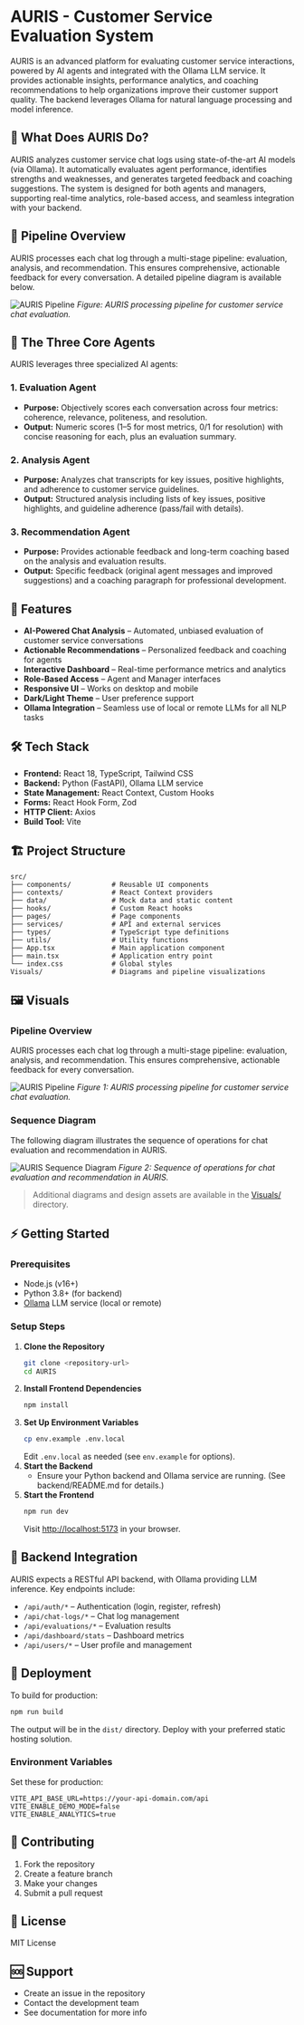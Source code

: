 # AURIS - Customer Service Evaluation System

AURIS is an advanced platform for evaluating customer service interactions, powered by AI agents and integrated with the Ollama LLM service. It provides actionable insights, performance analytics, and coaching recommendations to help organizations improve their customer support quality. The backend leverages Ollama for natural language processing and model inference.

## 🌟 What Does AURIS Do?

AURIS analyzes customer service chat logs using state-of-the-art AI models (via Ollama). It automatically evaluates agent performance, identifies strengths and weaknesses, and generates targeted feedback and coaching suggestions. The system is designed for both agents and managers, supporting real-time analytics, role-based access, and seamless integration with your backend.

## 🔗 Pipeline Overview

AURIS processes each chat log through a multi-stage pipeline: evaluation, analysis, and recommendation. This ensures comprehensive, actionable feedback for every conversation. A detailed pipeline diagram is available below.

![AURIS Pipeline](Visuals/pipeline.png)
_Figure: AURIS processing pipeline for customer service chat evaluation._

## 🤖 The Three Core Agents

AURIS leverages three specialized AI agents:

### 1. Evaluation Agent

- **Purpose:** Objectively scores each conversation across four metrics: coherence, relevance, politeness, and resolution.
- **Output:** Numeric scores (1–5 for most metrics, 0/1 for resolution) with concise reasoning for each, plus an evaluation summary.

### 2. Analysis Agent

- **Purpose:** Analyzes chat transcripts for key issues, positive highlights, and adherence to customer service guidelines.
- **Output:** Structured analysis including lists of key issues, positive highlights, and guideline adherence (pass/fail with details).

### 3. Recommendation Agent

- **Purpose:** Provides actionable feedback and long-term coaching based on the analysis and evaluation results.
- **Output:** Specific feedback (original agent messages and improved suggestions) and a coaching paragraph for professional development.

## 🚀 Features

- **AI-Powered Chat Analysis** – Automated, unbiased evaluation of customer service conversations
- **Actionable Recommendations** – Personalized feedback and coaching for agents
- **Interactive Dashboard** – Real-time performance metrics and analytics
- **Role-Based Access** – Agent and Manager interfaces
- **Responsive UI** – Works on desktop and mobile
- **Dark/Light Theme** – User preference support
- **Ollama Integration** – Seamless use of local or remote LLMs for all NLP tasks

## 🛠️ Tech Stack

- **Frontend:** React 18, TypeScript, Tailwind CSS
- **Backend:** Python (FastAPI), Ollama LLM service
- **State Management:** React Context, Custom Hooks
- **Forms:** React Hook Form, Zod
- **HTTP Client:** Axios
- **Build Tool:** Vite

## 🏗️ Project Structure

```
src/
├── components/          # Reusable UI components
├── contexts/            # React Context providers
├── data/                # Mock data and static content
├── hooks/               # Custom React hooks
├── pages/               # Page components
├── services/            # API and external services
├── types/               # TypeScript type definitions
├── utils/               # Utility functions
├── App.tsx              # Main application component
├── main.tsx             # Application entry point
└── index.css            # Global styles
Visuals/                 # Diagrams and pipeline visualizations
```

## 🖼️ Visuals

### Pipeline Overview

AURIS processes each chat log through a multi-stage pipeline: evaluation, analysis, and recommendation. This ensures comprehensive, actionable feedback for every conversation.

![AURIS Pipeline](Visuals/pipeline.png)
_Figure 1: AURIS processing pipeline for customer service chat evaluation._

### Sequence Diagram

The following diagram illustrates the sequence of operations for chat evaluation and recommendation in AURIS.

![AURIS Sequence Diagram](Visuals/sequence.png)
_Figure 2: Sequence of operations for chat evaluation and recommendation in AURIS._

> Additional diagrams and design assets are available in the [Visuals/](Visuals/) directory.

## ⚡ Getting Started

### Prerequisites

- Node.js (v16+)
- Python 3.8+ (for backend)
- [Ollama](https://ollama.com/) LLM service (local or remote)

### Setup Steps

1. **Clone the Repository**
   ```bash
   git clone <repository-url>
   cd AURIS
   ```
2. **Install Frontend Dependencies**
   ```bash
   npm install
   ```
3. **Set Up Environment Variables**
   ```bash
   cp env.example .env.local
   ```
   Edit `.env.local` as needed (see `env.example` for options).
4. **Start the Backend**
   - Ensure your Python backend and Ollama service are running. (See backend/README.md for details.)
5. **Start the Frontend**
   ```bash
   npm run dev
   ```
   Visit [http://localhost:5173](http://localhost:5173) in your browser.

## 🔌 Backend Integration

AURIS expects a RESTful API backend, with Ollama providing LLM inference. Key endpoints include:

- `/api/auth/*` – Authentication (login, register, refresh)
- `/api/chat-logs/*` – Chat log management
- `/api/evaluations/*` – Evaluation results
- `/api/dashboard/stats` – Dashboard metrics
- `/api/users/*` – User profile and management

## 🚀 Deployment

To build for production:

```bash
npm run build
```

The output will be in the `dist/` directory. Deploy with your preferred static hosting solution.

### Environment Variables

Set these for production:

```env
VITE_API_BASE_URL=https://your-api-domain.com/api
VITE_ENABLE_DEMO_MODE=false
VITE_ENABLE_ANALYTICS=true
```

## 🤝 Contributing

1. Fork the repository
2. Create a feature branch
3. Make your changes
4. Submit a pull request

## 📝 License

MIT License

## 🆘 Support

- Create an issue in the repository
- Contact the development team
- See documentation for more info
